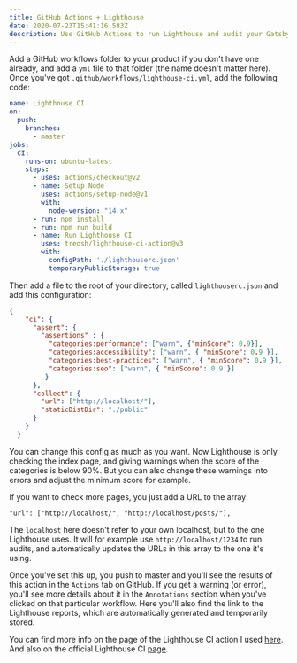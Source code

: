 ```yaml
---
title: GitHub Actions + Lighthouse
date: 2020-07-23T15:41:16.583Z
description: Use GitHub Actions to run Lighthouse and audit your Gatsby website.
---
```

Add a GitHub workflows folder to your product if you don't have one already, and add a `yml` file to that folder (the name doesn't matter here). Once you've got `.github/workflows/lighthouse-ci.yml`, add the following code:

```yaml
name: Lighthouse CI
on: 
  push:
    branches:
      - master
jobs:
  CI:
    runs-on: ubuntu-latest
    steps:
      - uses: actions/checkout@v2
      - name: Setup Node
        uses: actions/setup-node@v1
        with:
          node-version: "14.x"
      - run: npm install
      - run: npm run build
      - name: Run Lighthouse CI
        uses: treosh/lighthouse-ci-action@v3
        with:
          configPath: './lighthouserc.json'
          temporaryPublicStorage: true
```

Then add a file to the root of your directory, called `lighthouserc.json` and add this configuration:

```json
{
    "ci": {
      "assert": {
        "assertions" : {
          "categories:performance": ["warn", {"minScore": 0.9}],
          "categories:accessibility": ["warn", { "minScore": 0.9 }],
          "categories:best-practices": ["warn", { "minScore": 0.9 }],
          "categories:seo": ["warn", { "minScore": 0.9 }]
         }
      },
      "collect": {
        "url": ["http://localhost/"],
        "staticDistDir": "./public"
      }
    }
  }
```

You can change this config as much as you want. Now Lighthouse is only checking the index page, and giving warnings when the score of the categories is below 90%. But you can also change these warnings into errors and adjust the minimum score for example. 

If you want to check more pages, you just add a URL to the array:

`"url": ["http://localhost/", "http://localhost/posts/"],`

The `localhost` here doesn't refer to your own localhost, but to the one Lighthouse uses. It will for example use `http://localhost/1234` to run audits, and automatically updates the URLs in this array to the one it's using. 

Once you've set this up, you push to master and you'll see the results of this action in the `Actions` tab on GitHub. If you get a warning (or error), you'll see more details about it in the `Annotations` section when you've clicked on that particular workflow. Here you'll also find the link to the Lighthouse reports, which are automatically generated and temporarily stored. 

You can find more info on the page of the Lighthouse CI action I used [here](https://github.com/treosh/lighthouse-ci-action).
And also on the official Lighthouse CI [page](https://github.com/GoogleChrome/lighthouse-ci).
